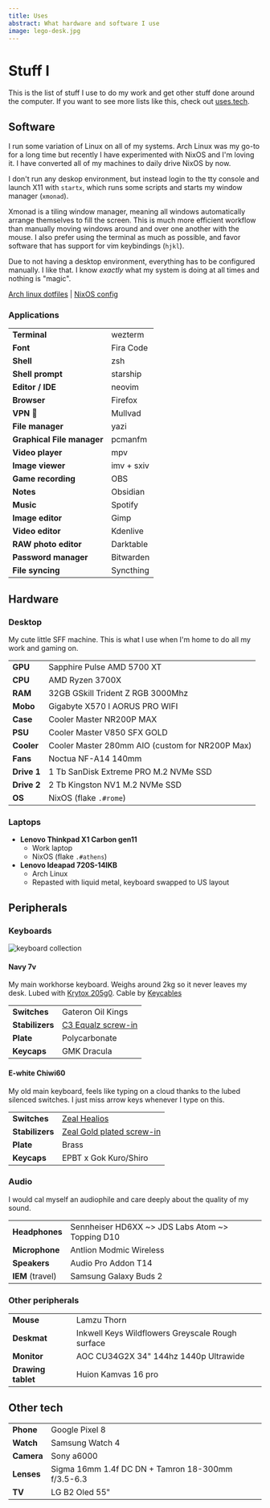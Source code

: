 ```yaml
---
title: Uses
abstract: What hardware and software I use
image: lego-desk.jpg
---
```


# Stuff I <Accented text="use" />

This is the list of stuff I use to do my work and get other stuff done around the computer. If you want to see more lists like this, check out [uses.tech](https://uses.tech).

## Software

I run some variation of Linux on all of my systems. Arch Linux was my go-to for a long time but recently I have experimented with NixOS and I'm loving it. I have converted all of my machines to daily drive NixOS by now.

I don't run any deskop environment, but instead login to the tty console and launch X11 with `startx`, which runs some scripts and starts my window manager (`xmonad`).

Xmonad is a tiling window manager, meaning all windows automatically arrange themselves to fill the screen. This is much more efficient workflow than manually moving windows around and over one another with the mouse. I also prefer using the terminal as much as possible, and favor software that has support for vim keybindings (`hjkl`).

Due to not having a desktop environment, everything has to be configured manually. I like that. I know *exactly* what my system is doing at all times and nothing is "magic".

[Arch linux dotfiles](https://git.joinemm.dev/dotfiles) | [NixOS config](https://git.joinemm.dev/empire)

### Applications

|                            |            |
| -------------------------- | ---------- |
| **Terminal**               | wezterm    |
| **Font**                   | Fira Code  |
| **Shell**                  | zsh        |
| **Shell prompt**           | starship   |
| **Editor / IDE**           | neovim     |
| **Browser**                | Firefox    |
| **VPN 🏴‍**                | Mullvad    |
| **File manager**           | yazi       |
| **Graphical File manager** | pcmanfm    |
| **Video player**           | mpv        |
| **Image viewer**           | imv + sxiv |
| **Game recording**         | OBS        |
| **Notes**                  | Obsidian   |
| **Music**                  | Spotify    |
| **Image editor**           | Gimp       |
| **Video editor**           | Kdenlive   |
| **RAW photo editor**       | Darktable  |
| **Password manager**       | Bitwarden  |
| **File syncing**           | Syncthing  |

## Hardware

### Desktop

My cute little SFF machine. This is what I use when I'm home to do all my work and gaming on.

|             |                                                 |
| ----------- | ----------------------------------------------- |
| **GPU**     | Sapphire Pulse AMD 5700 XT                      |
| **CPU**     | AMD Ryzen 3700X                                 |
| **RAM**     | 32GB GSkill Trident Z RGB 3000Mhz               |
| **Mobo**    | Gigabyte X570 I AORUS PRO WIFI                  |
| **Case**    | Cooler Master NR200P MAX                        |
| **PSU**     | Cooler Master V850 SFX GOLD                     |
| **Cooler**  | Cooler Master 280mm AIO (custom for NR200P Max) |
| **Fans**    | Noctua NF-A14 140mm                             |
| **Drive 1** | 1 Tb SanDisk Extreme PRO M.2 NVMe SSD           |
| **Drive 2** | 2 Tb Kingston NV1 M.2 NVMe SSD                  |
| **OS**      | NixOS (flake `.#rome`)                          |

### Laptops

- **Lenovo Thinkpad X1 Carbon gen11**
  - Work laptop
  - NixOS (flake `.#athens`)
- **Lenovo Ideapad 720S-14IKB**
  - Arch Linux
  - Repasted with liquid metal, keyboard swapped to US layout

## Peripherals

### Keyboards

![keyboard collection](/img/blog/keyboards.jpg)

#### Navy 7v

My main workhorse keyboard. Weighs around 2kg so it never leaves my desk. Lubed with [Krytox 205g0](https://divinikey.com/collections/lubricant/products/205-grade-0-switch-lubricant). Cable by [Keycables](https://www.keycables.de)

|  |  |
| ------ | ------ |
| **Switches**  | Gateron Oil Kings |
| **Stabilizers** | [C3 Equalz screw-in](https://thekey.company/products/c-equalz-screw-in-stabilizers-v3-white) |
| **Plate**  | Polycarbonate  |
| **Keycaps**  | GMK Dracula  |

#### E-white Chiwi60

My old main keyboard, feels like typing on a cloud thanks to the lubed silenced switches. I just miss arrow keys whenever I type on this.

|  |  |
| ------ | ------ |
| **Switches**  | [Zeal Healios](https://zealpc.net/products/healio) |
| **Stabilizers** | [Zeal Gold plated screw-in](https://zealpc.net/products/zealstabilizers) |
| **Plate**  | Brass  |
| **Keycaps** | EPBT x Gok Kuro/Shiro |

### Audio

I would cal myself an audiophile and care deeply about the quality of my sound.

|                  |                                                  |
| ---------------- | ------------------------------------------------ |
| **Headphones**   | Sennheiser HD6XX ~> JDS Labs Atom ~> Topping D10 |
| **Microphone**   | Antlion Modmic Wireless                          |
| **Speakers**     | Audio Pro Addon T14                              |
| **IEM** (travel) | Samsung Galaxy Buds 2                            |

### Other peripherals

|                    |                                                  |
| ------------------ | ------------------------------------------------ |
| **Mouse**          | Lamzu Thorn                                      |
| **Deskmat**        | Inkwell Keys Wildflowers Greyscale Rough surface |
| **Monitor**        | AOC CU34G2X 34" 144hz 1440p Ultrawide            |
| **Drawing tablet** | Huion Kamvas 16 pro                              |

## Other tech

|            |                                                   |
| ---------- | ------------------------------------------------- |
| **Phone**  | Google Pixel 8                                    |
| **Watch**  | Samsung Watch 4                                   |
| **Camera** | Sony a6000                                        |
| **Lenses** | Sigma 16mm 1.4f DC DN + Tamron 18-300mm f/3.5-6.3 |
| **TV**     | LG B2 Oled 55"                                    |
